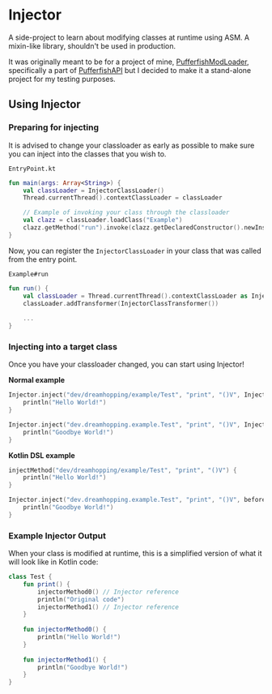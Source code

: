 # Injector
A side-project to learn about modifying classes at runtime using ASM. A mixin-like library, shouldn't be used in production.

It was originally meant to be for a project of mine, [PufferfishModLoader](https://github.com/PufferfishModLoader), specifically a part of [PufferfishAPI](https://github.com/PufferfishModLoader/PufferfishAPI) but I decided to make it a stand-alone project for my testing purposes.

## Using Injector
### Preparing for injecting
It is advised to change your classloader as early as possible to make sure you can inject into the classes that you wish to. 

``EntryPoint.kt``
```kt
fun main(args: Array<String>) {
    val classLoader = InjectorClassLoader()
    Thread.currentThread().contextClassLoader = classLoader

    // Example of invoking your class through the classloader
    val clazz = classLoader.loadClass("Example")
    clazz.getMethod("run").invoke(clazz.getDeclaredConstructor().newInstance())
}
```

Now, you can register the ``InjectorClassLoader`` in your class that was called from the entry point.

``Example#run``
```kt
fun run() {
    val classLoader = Thread.currentThread().contextClassLoader as InjectorClassLoader
    classLoader.addTransformer(InjectorClassTransformer())
       
    ...
}
```

### Injecting into a target class
Once you have your classloader changed, you can start using Injector!

**Normal example**
```kt
Injector.inject("dev/dreamhopping/example/Test", "print", "()V", InjectPosition.BeforeAll) {
    println("Hello World!")
}

Injector.inject("dev.dreamhopping.example.Test", "print", "()V", InjectPosition.BeforeReturn) {
    println("Goodbye World!")
}
```

**Kotlin DSL example**
```kt
injectMethod("dev/dreamhopping/example/Test", "print", "()V") {
    println("Hello World!")
}

Injector.inject("dev.dreamhopping.example.Test", "print", "()V", beforeReturn) {
    println("Goodbye World!")
}
```

### Example Injector Output
When your class is modified at runtime, this is a simplified version of what it will look like in Kotlin code:
```kt
class Test {
    fun print() {
        injectorMethod0() // Injector reference
        println("Original code")
        injectorMethod1() // Injector reference
    }
    
    fun injectorMethod0() {
        println("Hello World!")
    }
    
    fun injectorMethod1() {
        println("Goodbye World!")
    }
}
```
